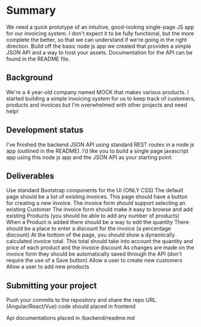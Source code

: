 # Summary
We need a quick prototype of an intuitive, good-looking single-page JS app for our invoicing system. I don't expect it to be fully functional, but the more complete the better, so that we can understand if we're going in the right direction. Build off the basic node js app we created that provides a simple JSON API and a way to host your assets. Documentation for the API can be found in the README file.



## Background
We're a 4 year-old company named MOCK that makes various products. I started building a simple invoicing system for us to keep track of customers, products and invoices but I'm overwhelmed with other projects and need help!


## Development status
I've finished the backend JSON API using standard REST routes in a node js app (outlined in the README). I’d like you to build a single page javascript app using this node js app and the JSON API as your starting point.


## Deliverables
Use standard Bootstrap components for the UI (ONLY CSS)
The default page should be a list of existing invoices. This page should have a button for creating a new invoice.
The invoice form should support selecting an existing Customer
The invoice form should make it easy to browse and add existing Products (you should be able to add any number of products)
When a Product is added there should be a way to edit the quantity
There should be a place to enter a discount for the invoice (a percentage discount)
At the bottom of the page, you should show a dynamically calculated invoice total. This total should take into account the quantity and price of each product and the invoice discount
As changes are made on the invoice form they should be automatically saved through the API (don't require the use of a Save button)
Allow a user to create new customers
Allow a user to add new products

## Submitting your project
Push your commits to the repository and share the repo URL. (Angular/React/Vue) code should placed in frontend

Api documentations placed in /backend/readme.md